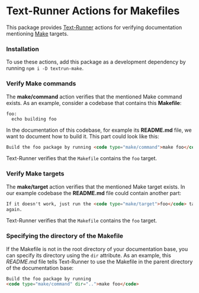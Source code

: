 # Text-Runner Actions for Makefiles

This package provides [Text-Runner](https://github.com/kevgo/text-runner)
actions for verifying documentation mentioning
[Make](https://en.wikipedia.org/wiki/Make_(software)) targets.

### Installation

To use these actions, add this package as a development dependency by running
<code type="npm/install">npm i -D textrun-make</code>.

### Verify Make commands

The <b type="action/name-full">make/command</b> action verifies that the
mentioned Make command exists. <a type="workspace/new-file">As an example,
consider a codebase that contains this **Makefile**:

```
foo:
  echo building foo
```

</a>

<a type="workspace/new-file">

In the documentation of this codebase, for example its **README.md** file, we
want to document how to build it. This part could look like this:

```html
Build the foo package by running <code type="make/command">make foo</code>
```

</a>

<a type="extension/run-textrunner">

Text-Runner verifies that the `Makefile` contains the `foo` target.

### Verify Make targets

The <b type="action/name-full">make/target</b> action verifies that the
mentioned Make target exists. <a type="workspace/append-file"> In our example
codebase the **README.md** file could contain another part:

```html
If it doesn't work, just run the <code type="make/target">foo</code> target
again.
```

</a>

<a type="extension/run-textrunner">

Text-Runner verifies that the `Makefile` contains the `foo` target.

### Specifying the directory of the Makefile

If the Makefile is not in the root directory of your documentation base, you can
specify its directory using the `dir` attribute.
<a type="workspace/new-file" dir="foo"> As an example, this _README.md_ file
tells Text-Runner to use the Makefile in the parent directory of the
documentation base:

```html
Build the foo package by running
<code type="make/command" dir="..">make foo</code>
```

</a>

<a type="extension/run-textrunner" dir="foo">
